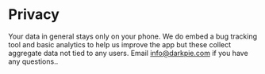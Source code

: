 # Privacy

Your data in general stays only on your phone. We do embed a bug tracking tool and basic analytics to help us improve the app but these collect aggregate data not tied to any users. Email info@darkpie.com if you have any questions..
